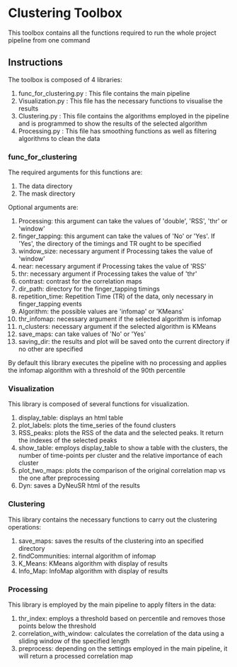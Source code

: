# Clustering Toolbox

This toolbox contains all the functions required to run the whole project pipeline from one command

## Instructions

The toolbox is composed of 4 libraries:

1. func_for_clustering.py : This file contains the main pipeline
2. Visualization.py : This file has the necessary functions to visualise the results
3. Clustering.py : This file contains the algorithms employed in the pipeline and is programmed to show the results of the selected algorithm
4. Processing.py : This file has smoothing functions as well as filtering algorithms to clean the data


### func_for_clustering

The required arguments for this functions are:

1. The data directory
2. The mask directory

Optional arguments are:

1. Processing: this argument can take the values of 'double', 'RSS', 'thr' or 'window'
2. finger_tapping: this argument can take the values of 'No' or 'Yes'. If 'Yes', the directory of the timings and TR ought to be specified
3. window_size: necessary argument if Processing takes the value of 'window'
4. near: necessary argument if Processing takes the value of 'RSS'
5. thr: necessary argument if Processing takes the value of 'thr'
6. contrast: contrast for the correlation maps
7. dir_path: directory for the finger_tapping timings
8. repetition_time: Repetition Time (TR) of the data, only necessary in finger_tapping events
9. Algorithm: the possible values are 'infomap' or 'KMeans' 
10. thr_infomap: necessary argument if the selected algorithm is infomap
11. n_clusters: necessary argument if the selected algorithm is KMeans
12. save_maps: can take values of 'No' or 'Yes'
13. saving_dir: the results and plot will be saved onto the current directory if no other are specified

By default this library executes the pipeline with no processing and applies the infomap algorithm with a threshold of the 90th percentile

### Visualization

This library is composed of several functions for visualization.

1. display_table: displays an html table 
2. plot_labels: plots the time_series of the found clusters
3. RSS_peaks: plots the RSS of the data and the selected peaks. It return the indexes of the selected peaks
4. show_table: employs display_table to show a table with the clusters, the number of time-points per cluster and the relative importance of each cluster
5. plot_two_maps: plots the comparison of the original correlation map vs the one after preprocessing
6. Dyn: saves a DyNeuSR html of the results

### Clustering

This library contains the necessary functions to carry out the clustering operations:

1. save_maps: saves the results of the clustering into an specified directory
2. findCommunities: internal algorithm of infomap
3. K_Means: KMeans algorithm with display of results
4. Info_Map: InfoMap algorithm with display of results

### Processing

This library is employed by the main pipeline to apply filters in the data:

1. thr_index: employs a threshold based on percentile and removes those points below the threshold
2. correlation_with_window: calculates the correlation of the data using a sliding window of the specified length
3. preprocess: depending on the settings employed in the main pipeline, it will return a processed correlation map 


